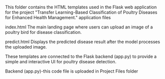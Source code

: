 This folder contains the HTML templates used in the Flask web application for the project "Transfer Learning-Based Classification of Poultry Diseases for Enhanced Health Management."
application files

index.html
The main landing page where users can upload an image of a poultry bird for disease classification.

predict.html
Displays the predicted disease result after the model processes the uploaded image.

These templates are connected to the Flask backend (app.py) to provide a simple and interactive UI for poultry disease detection.

Backend
(app.py)-this code file is uploaded in Project Files folder
